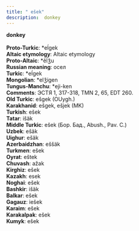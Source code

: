```yaml
---
title: " ešek"
description:  donkey
---
```

<p data-pagefind-weight="0.5">
<strong> donkey</strong><br><br>
<strong>Proto-Turkic</strong>:  *eĺgek<br>
<strong>Altaic etymology</strong>:  Altaic etymology<br>
<strong> Proto-Altaic</strong>:  *ĕĺǯu<br>
<strong>Russian meaning</strong>:  осел<br>
<strong>Turkic</strong>:  *eĺgek<br>
<strong>Mongolian</strong>:  *elǯigen<br>
<strong>Tungus-Manchu</strong>:  *eji-ken<br>
<strong>Comments</strong>:  ЭСТЯ 1, 317-318, TMN 2, 65, EDT 260.<br>
<strong>Old Turkic</strong>:  ešgek (OUygh.)<br>
<strong>Karakhanid</strong>:  ešgek, ešjek (MK)<br>
<strong>Turkish</strong>:  ešek<br>
<strong>Tatar</strong>:  išäk<br>
<strong>Middle Turkic</strong>:  ešek (Бор. Бад., Abush., Pav. C.)<br>
<strong>Uzbek</strong>:  ešäk<br>
<strong>Uighur</strong>:  ešäk<br>
<strong>Azerbaidzhan</strong>:  eššäk<br>
<strong>Turkmen</strong>:  ešek<br>
<strong>Oyrat</strong>:  eštek<br>
<strong>Chuvash</strong>:  ažak<br>
<strong>Kirghiz</strong>:  ešek<br>
<strong>Kazakh</strong>:  esek<br>
<strong>Noghai</strong>:  ešek<br>
<strong>Bashkir</strong>:  išäk<br>
<strong>Balkar</strong>:  ešek<br>
<strong>Gagauz</strong>:  iešek<br>
<strong>Karaim</strong>:  ešek<br>
<strong>Karakalpak</strong>:  ešek<br>
<strong>Kumyk</strong>:  ešek<br>

</p>
